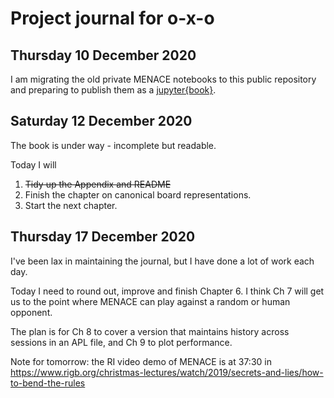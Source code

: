 # Project journal for o-x-o

## Thursday 10 December 2020

I am migrating the old private MENACE notebooks to this public repository and preparing to publish them as a
[jupyter{book}](https://romilly.github.io/o-x-o/an-introduction.html).

## Saturday 12 December 2020

The book is under way - incomplete but readable.

Today I will
1. ~~Tidy up the Appendix and README~~
1. Finish the chapter on canonical board representations.
1. Start the next chapter.

## Thursday 17 December 2020

I've been lax in maintaining the journal, but I have done a lot of work each day.

Today I need to round out, improve and finish Chapter 6.
I think Ch 7 will get us to the point where MENACE can play against a random or human opponent.

The plan is for Ch 8 to cover a version that maintains history across sessions in an APL file,
and Ch 9 to plot performance.

Note for tomorrow: the RI video demo of MENACE is at 37:30 in
https://www.rigb.org/christmas-lectures/watch/2019/secrets-and-lies/how-to-bend-the-rules



